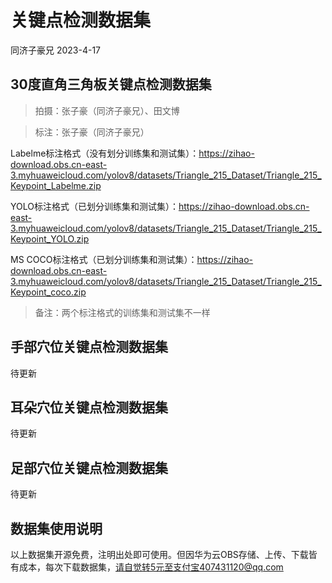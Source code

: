 # 关键点检测数据集

同济子豪兄 2023-4-17

## 30度直角三角板关键点检测数据集

> 拍摄：张子豪（同济子豪兄）、田文博

> 标注：张子豪（同济子豪兄）

Labelme标注格式（没有划分训练集和测试集）：https://zihao-download.obs.cn-east-3.myhuaweicloud.com/yolov8/datasets/Triangle_215_Dataset/Triangle_215_Keypoint_Labelme.zip

YOLO标注格式（已划分训练集和测试集）：https://zihao-download.obs.cn-east-3.myhuaweicloud.com/yolov8/datasets/Triangle_215_Dataset/Triangle_215_Keypoint_YOLO.zip

MS COCO标注格式（已划分训练集和测试集）：https://zihao-download.obs.cn-east-3.myhuaweicloud.com/yolov8/datasets/Triangle_215_Dataset/Triangle_215_Keypoint_coco.zip

> 备注：两个标注格式的训练集和测试集不一样

## 手部穴位关键点检测数据集

待更新

## 耳朵穴位关键点检测数据集

待更新

## 足部穴位关键点检测数据集

待更新

## 数据集使用说明

以上数据集开源免费，注明出处即可使用。但因华为云OBS存储、上传、下载皆有成本，每次下载数据集，请自觉转5元至支付宝407431120@qq.com


